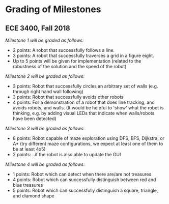 # Grading of Milestones
## ECE 3400, Fall 2018

_Milestone 1 will be graded as follows:_

* 2 points: A robot that successfully follows a line.
* 3 points: A robot that successfully traverses a grid in a figure eight.
* Up to 5 points will be given for implementation (related to the robustness of the solution and the speed of the robot)

_Milestone 2 will be graded as follows:_

* 3 points: Robot that successfully circles an arbitrary set of walls (e.g. through right hand wall following)
* 3 points: Robot that successfully avoids other robots
* 4 points: For a demonstration of a robot that does line tracking, and avoids robots, and walls.
(It would be helpful to 'show' what the robot is thinking, e.g. by adding visual LEDs that indicate when walls/robots have been detected)

_Milestone 3 will be graded as follows:_

* 8 points: Robot capable of maze exploration using DFS, BFS, Dijkstra, or A* (try different maze configurations, we expect at least one of them to be at least 4x5)
* 2 points: ..if the robot is also able to update the GUI

_Milestone 4 will be graded as follows:_

* 1 points: Robot which can detect when there are/are not treasures
* 4 points: Robot which can successfully distinguish between red and blue treasures
* 5 points: Robot which can successfully distinguish a square, triangle, and diamond shape
